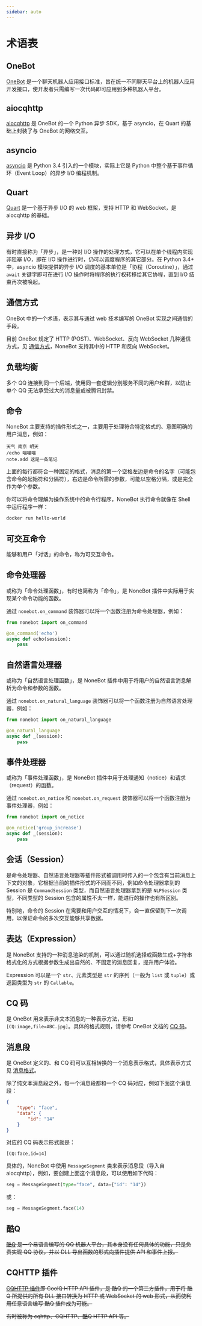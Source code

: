 ```yaml
---
sidebar: auto
---
```


# 术语表

## OneBot

[OneBot](https://github.com/botuniverse/onebot) 是一个聊天机器人应用接口标准，旨在统一不同聊天平台上的机器人应用开发接口，使开发者只需编写一次代码即可应用到多种机器人平台。

## aiocqhttp

[aiocqhttp](https://github.com/nonebot/aiocqhttp) 是 OneBot 的一个 Python 异步 SDK，基于 asyncio，在 Quart 的基础上封装了与 OneBot 的网络交互。

## asyncio

[asyncio](https://docs.python.org/3/library/asyncio.html) 是 Python 3.4 引入的一个模块，实际上它是 Python 中整个基于事件循环（Event Loop）的异步 I/O 编程机制。

## Quart

[Quart](https://pgjones.gitlab.io/quart/) 是一个基于异步 I/O 的 web 框架，支持 HTTP 和 WebSocket，是 aiocqhttp 的基础。

## 异步 I/O

有时直接称为「异步」，是一种对 I/O 操作的处理方式，它可以在单个线程内实现非阻塞 I/O，即在 I/O 操作进行时，仍可以调度程序的其它部分。在 Python 3.4+ 中，asyncio 模块提供的异步 I/O 调度的基本单位是「协程（Coroutine）」，通过 `await` 关键字即可在进行 I/O 操作时将程序的执行权转移给其它协程，直到 I/O 结束再次被唤起。

## 通信方式

OneBot 中的一个术语，表示其与通过 web 技术编写的 OneBot 实现之间通信的手段。

目前 OneBot 规定了 HTTP (POST)、WebSocket、反向 WebSocket 几种通信方式，见 [通信方式](https://github.com/botuniverse/onebot-11/tree/master/communication)，NoneBot 支持其中的 HTTP 和反向 WebSocket。

## 负载均衡

多个 QQ 连接到同一个后端，使用同一套逻辑分别服务不同的用户和群，以防止单个 QQ 无法承受过大的消息量或被腾讯封禁。

## 命令

NoneBot 主要支持的插件形式之一，主要用于处理符合特定格式的、意图明确的用户消息，例如：

```
天气 南京 明天
/echo 喵喵喵
note.add 这是一条笔记
```

上面的每行都符合一种固定的格式，消息的第一个空格左边是命令的名字（可能包含命令的起始符和分隔符），右边是命令所需的参数，可能以空格分隔，或是完全作为单个参数。

你可以将命令理解为操作系统中的命令行程序，NoneBot 执行命令就像在 Shell 中运行程序一样：

```bash
docker run hello-world
```

## 可交互命令

能够和用户「对话」的命令，称为可交互命令。

## 命令处理器

或称为「命令处理函数」，有时也简称为「命令」，是 NoneBot 插件中实际用于实现某个命令功能的函数。

通过 `nonebot.on_command` 装饰器可以将一个函数注册为命令处理器，例如：

```python
from nonebot import on_command

@on_command('echo')
async def echo(session):
    pass
```

## 自然语言处理器

或称为「自然语言处理函数」，是 NoneBot 插件中用于将用户的自然语言消息解析为命令和参数的函数。

通过 `nonebot.on_natural_language` 装饰器可以将一个函数注册为自然语言处理器，例如：

```python
from nonebot import on_natural_language

@on_natural_language
async def _(session):
    pass
```

## 事件处理器
或称为「事件处理函数」，是 NoneBot 插件中用于处理通知（notice）和请求（request）的函数。

通过 `nonebot.on_notice` 和 `nonebot.on_request` 装饰器可以将一个函数注册为事件处理器，例如：

```python
from nonebot import on_notice

@on_notice('group_increase')
async def _(session):
    pass
```

## 会话（Session）

是命令处理器、自然语言处理器等插件形式被调用时传入的一个包含有当前消息上下文的对象，它根据当前的插件形式的不同而不同，例如命令处理器拿到的 Session 是 `CommandSession` 类型，而自然语言处理器拿到的是 `NLPSession` 类型，不同类型的 Session 包含的属性不太一样，能进行的操作也有所区别。

特别地，命令的 Session 在需要和用户交互的情况下，会一直保留到下一次调用，以保证命令的多次交互能够共享数据。

## 表达（Expression）

是 NoneBot 支持的一种消息渲染的机制，可以通过随机选择或函数生成+字符串格式化的方式根据参数生成出自然的、不固定的消息回复，提升用户体验。

Expression 可以是一个 `str`、元素类型是 `str` 的序列（一般为 `list` 或 `tuple`）或返回类型为 `str` 的 `Callable`。

## CQ 码

是 OneBot 用来表示非文本消息的一种表示方法，形如 `[CQ:image,file=ABC.jpg]`。具体的格式规则，请参考 OneBot 文档的 [CQ 码](https://github.com/botuniverse/onebot-11/blob/master/message/string.md#cq-%E7%A0%81%E6%A0%BC%E5%BC%8F)。

## 消息段

是 OneBot 定义的、和 CQ 码可以互相转换的一个消息表示格式，具体表示方式见 [消息格式](https://github.com/botuniverse/onebot-11/tree/master/message)。

除了纯文本消息段之外，每一个消息段都和一个 CQ 码对应，例如下面这个消息段：

```json
{
    "type": "face",
    "data": {
        "id": "14"
    }
}
```

对应的 CQ 码表示形式就是：

```
[CQ:face,id=14]
```

具体的，NoneBot 中使用 `MessageSegment` 类来表示消息段（导入自 aiocqhttp），例如，要创建上面这个消息段，可以使用如下代码：

```python
seg = MessageSegment(type="face", data={"id": "14"})
```

或：

```python
seg = MessageSegment.face(14)
```

## 酷Q

<del>[酷Q](https://cqp.cc) 是一个易语言编写的 QQ 机器人平台，其本身没有任何具体的功能，只是负责实现 QQ 协议，并以 DLL 导出函数的形式向插件提供 API 和事件上报。</del>

## CQHTTP 插件

<del>[CQHTTP 插件](https://cqhttp.cc/)即 CoolQ HTTP API 插件，是 酷Q 的一个第三方插件，用于将 酷Q 所提供的所有 DLL 接口转换为 HTTP 或 WebSocket 的 web 形式，从而使利用任意语言编写 酷Q 插件成为可能。</del>

<del>有时被称为 cqhttp、CQHTTP、酷Q HTTP API 等。</del>
